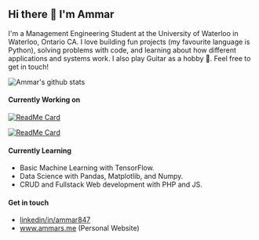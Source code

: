 ## Hi there 👋 I'm Ammar

<!--
**ammar-s847/ammar-s847** is a ✨ _special_ ✨ repository because its `README.md` (this file) appears on your GitHub profile.

Here are some ideas to get you started:

- 🔭 I’m currently working on ...
- 🌱 I’m currently learning ...
- 👯 I’m looking to collaborate on ...
- 🤔 I’m looking for help with ...
- 💬 Ask me about ...
- 📫 How to reach me: ...
- 😄 Pronouns: ...
- ⚡ Fun fact: ...
-->

I'm a Management Engineering Student at the University of Waterloo in Waterloo, Ontario CA. I love building fun projects (my favourite language is Python), solving problems with code, and learning about how different applications and systems work. I also play Guitar as a hobby 🎸. Feel free to get in touch!

![Ammar's github stats](https://github-readme-stats.vercel.app/api?username=ammar-s847&show_icons=true&bg_color=1f0145&text_color=ffffff&title_color=ffffff&icon_color=ffffff) <!-- &bg_color=1f0145&text_color=ffffff&title_color=ffffff&icon_color=ffffff -->

#### Currently Working on
[![ReadMe Card](https://github-readme-stats.vercel.app/api/pin/?username=ammar-s847&repo=A-Star-Pathfinding-Visualizer&bg_color=1f0145&text_color=ffffff&title_color=ffffff&icon_color=ffffff)](https://github.com/ammar-s847/A-Star-Pathfinding-Visualizer)
<!--[![ReadMe Card](https://github-readme-stats.vercel.app/api/pin/?username=ammar-s847&repo=forex-comparison)](https://github.com/ammar-s847/forex-comparison)-->
[![ReadMe Card](https://github-readme-stats.vercel.app/api/pin/?username=ammar-s847&repo=ClientViewer&bg_color=1f0145&text_color=ffffff&title_color=ffffff&icon_color=ffffff)](https://github.com/ammar-s847/ClientViewer)
<!--[![ReadMe Card](https://github-readme-stats.vercel.app/api/pin/?username=waterloo-rocketry&repo=topside)](https://github.com/waterloo-rocketry/topside)-->
<!--
* Markov Chain Project
* PHP CRUD Web app
* Sentiment Analysis Project
-->

#### Currently Learning
* Basic Machine Learning with TensorFlow.
* Data Science with Pandas, Matplotlib, and Numpy.
* CRUD and Fullstack Web development with PHP and JS.

#### Get in touch
* <a href="https://www.linkedin.com/in/ammar847/" target="_blank">linkedin/in/ammar847</a>
* <a href="http://www.ammars.me" target="_blank">www.ammars.me</a> (Personal Website)
